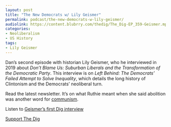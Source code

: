 ```yaml
---
layout: post
title: "The New Democrats w/ Lily Geismer"
permalink: podcast/the-new-democrats-w-lily-geismer/
audiolink: https://content.blubrry.com/thedig/The_Dig-EP_359-Geismer.mp3
categories: 
- Neoliberalism
- US History
tags: 
- Lily Geismer
---
```


Dan’s second episode with historian Lily Geismer, who he interviewed in 2019 about *Don’t Blame Us: Suburban Liberals and the Transformation of the Democratic Party*. This interview is on *Left Behind: The Democrats’ Failed Attempt to Solve Inequality*, which details the long history of Clintonism and the Democrats’ neoliberal turn.

Read the latest newsletter. It’s on what Ruthie meant when she said abolition was another word for [communism](http://www.thedigradio.com/newsletter31).

Listen to [Geismer’s first Dig interview](http://www.thedigradio.com/podcast/race-and-class-in-the-liberal-suburbs-with-lily-geismer)

[Support The Dig](http://www.patreon.com/TheDig) 
